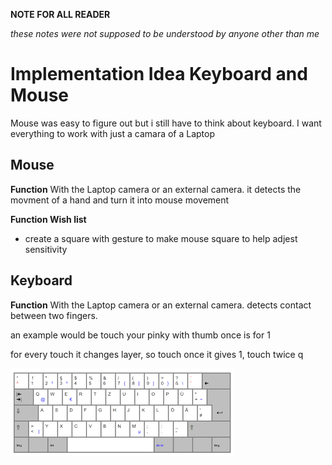 **NOTE FOR ALL READER**

*these notes were not supposed to be understood by anyone other than me*

# Implementation Idea Keyboard and Mouse


Mouse was easy to figure out but i still have to think about keyboard. I want everything to work with just a camara of a Laptop 
## Mouse
**Function**
With the Laptop camera or an external camera. it detects the movment of a hand and turn it into mouse movement

**Function Wish list**
- create a square with gesture to make mouse square to help adjest sensitivity

## Keyboard
**Function**
With the Laptop camera or an external camera. detects contact between two fingers.

an example would be touch your pinky with thumb once is for 1 

for every touch it changes layer, so touch once it gives 1, touch twice q

![alt text](pic/keyboardLay.png)
